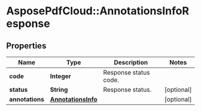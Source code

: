 ﻿# AsposePdfCloud::AnnotationsInfoResponse


## Properties
Name | Type | Description | Notes
------------ | ------------- | ------------- | -------------
**code** | **Integer** | Response status code. | 
**status** | **String** | Response status. | [optional] 
**annotations** | [**AnnotationsInfo**](AnnotationsInfo.md) |  | [optional] 


